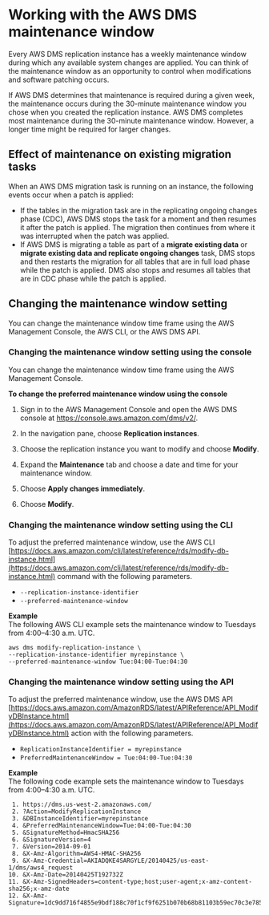 # Working with the AWS DMS maintenance window<a name="CHAP_ReplicationInstance.MaintenanceWindow"></a>

Every AWS DMS replication instance has a weekly maintenance window during which any available system changes are applied\. You can think of the maintenance window as an opportunity to control when modifications and software patching occurs\. 

If AWS DMS determines that maintenance is required during a given week, the maintenance occurs during the 30\-minute maintenance window you chose when you created the replication instance\. AWS DMS completes most maintenance during the 30\-minute maintenance window\. However, a longer time might be required for larger changes\.

## Effect of maintenance on existing migration tasks<a name="CHAP_ReplicationInstance.MaintenanceWindow.Effect"></a>

When an AWS DMS migration task is running on an instance, the following events occur when a patch is applied:
+ If the tables in the migration task are in the replicating ongoing changes phase \(CDC\), AWS DMS stops the task for a moment and then resumes it after the patch is applied\. The migration then continues from where it was interrupted when the patch was applied\.
+ If AWS DMS is migrating a table as part of a **migrate existing data** or **migrate existing data and replicate ongoing changes** task, DMS stops and then restarts the migration for all tables that are in full load phase while the patch is applied\. DMS also stops and resumes all tables that are in CDC phase while the patch is applied\.

## Changing the maintenance window setting<a name="CHAP_ReplicationInstance.MaintenanceWindow.Changing"></a>

You can change the maintenance window time frame using the AWS Management Console, the AWS CLI, or the AWS DMS API\.

### Changing the maintenance window setting using the console<a name="CHAP_ReplicationInstance.AdjustingTheMaintenanceWindow.CON"></a>

You can change the maintenance window time frame using the AWS Management Console\.

**To change the preferred maintenance window using the console**

1.  Sign in to the AWS Management Console and open the AWS DMS console at [https://console\.aws\.amazon\.com/dms/v2/](https://console.aws.amazon.com/dms/v2/)\. 

1. In the navigation pane, choose **Replication instances**\.

1. Choose the replication instance you want to modify and choose **Modify**\.

1. Expand the **Maintenance** tab and choose a date and time for your maintenance window\.

1. Choose **Apply changes immediately**\. 

1.  Choose **Modify**\.

### Changing the maintenance window setting using the CLI<a name="CHAP_ReplicationInstanceAdjustingTheMaintenanceWindow.CLI"></a>

To adjust the preferred maintenance window, use the AWS CLI [https://docs.aws.amazon.com/cli/latest/reference/rds/modify-db-instance.html](https://docs.aws.amazon.com/cli/latest/reference/rds/modify-db-instance.html) command with the following parameters\.
+ `--replication-instance-identifier`
+ `--preferred-maintenance-window`

**Example**  
The following AWS CLI example sets the maintenance window to Tuesdays from 4:00–4:30 a\.m\. UTC\.  

```
aws dms modify-replication-instance \
--replication-instance-identifier myrepinstance \
--preferred-maintenance-window Tue:04:00-Tue:04:30
```

### Changing the maintenance window setting using the API<a name="CHAP_ReplicationInstanceAdjustingTheMaintenanceWindow.API"></a>

To adjust the preferred maintenance window, use the AWS DMS API [https://docs.aws.amazon.com/AmazonRDS/latest/APIReference/API_ModifyDBInstance.html](https://docs.aws.amazon.com/AmazonRDS/latest/APIReference/API_ModifyDBInstance.html) action with the following parameters\.
+ `ReplicationInstanceIdentifier = myrepinstance`
+ `PreferredMaintenanceWindow = Tue:04:00-Tue:04:30`

**Example**  
The following code example sets the maintenance window to Tuesdays from 4:00–4:30 a\.m\. UTC\.  

```
 1. https://dms.us-west-2.amazonaws.com/
 2. ?Action=ModifyReplicationInstance
 3. &DBInstanceIdentifier=myrepinstance
 4. &PreferredMaintenanceWindow=Tue:04:00-Tue:04:30
 5. &SignatureMethod=HmacSHA256
 6. &SignatureVersion=4
 7. &Version=2014-09-01
 8. &X-Amz-Algorithm=AWS4-HMAC-SHA256
 9. &X-Amz-Credential=AKIADQKE4SARGYLE/20140425/us-east-1/dms/aws4_request
10. &X-Amz-Date=20140425T192732Z
11. &X-Amz-SignedHeaders=content-type;host;user-agent;x-amz-content-sha256;x-amz-date
12. &X-Amz-Signature=1dc9dd716f4855e9bdf188c70f1cf9f6251b070b68b81103b59ec70c3e7854b3
```